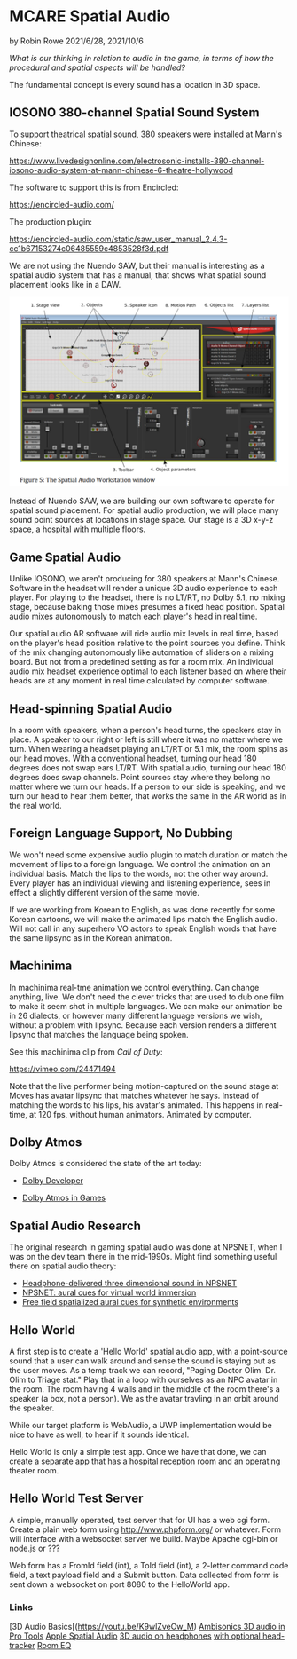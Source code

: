 # MCARE Spatial Audio

by Robin Rowe 2021/6/28, 2021/10/6

_What is our thinking in relation to audio in the game, in terms of how the procedural and spatial aspects will be handled?_

The fundamental concept is every sound has a location in 3D space. 

## IOSONO 380-channel Spatial Sound System

To support theatrical spatial sound, 380 speakers were installed at Mann's Chinese:

https://www.livedesignonline.com/electrosonic-installs-380-channel-iosono-audio-system-at-mann-chinese-6-theatre-hollywood

The software to support this is from Encircled:

https://encircled-audio.com/

The production plugin:

https://encircled-audio.com/static/saw_user_manual_2.4.3-cc1b67153274c06485559c4853528f3d.pdf

We are not using the Nuendo SAW, but their manual is interesting as a spatial audio system that has a manual, that shows what spatial sound placement looks like in a DAW. 

![Nuendo SAW Stage Space View](nuendo-saw.png)

Instead of Nuendo SAW, we are building our own software to operate for spatial sound placement. For spatial audio production, we will place many sound point sources at locations in stage space. Our stage is a 3D x-y-z space, a hospital with multiple floors.

## Game Spatial Audio

Unlike IOSONO, we aren't producing for 380 speakers at Mann's Chinese. Software in the headset will render a unique 3D audio experience to each player. For playing to the headset, there is no LT/RT, no Dolby 5.1, no mixing stage, because baking those mixes presumes a fixed head position. Spatial audio mixes autonomously to match each player's head in real time. 

Our spatial audio AR software will ride audio mix levels in real time, based on the player's head position relative to the point sources you define. Think of the mix changing autonomously like automation of sliders on a mixing board. But not from a predefined setting as for a room mix. An individual audio mix headset experience optimal to each listener based on where their heads are at any moment in real time calculated by computer software.

## Head-spinning Spatial Audio

In a room with speakers, when a person's head turns, the speakers stay in place. A speaker to our right or left is still where it was no matter where we turn. When wearing a headset playing an LT/RT or 5.1 mix, the room spins as our head moves. With a conventional headset, turning our head 180 degrees does not swap ears LT/RT. With spatial audio, turning our head 180 degrees does swap channels. Point sources stay where they belong no matter where we turn our heads. If a person to our side is speaking, and we turn our head to hear them better, that works the same in the AR world as in the real world.

## Foreign Language Support, No Dubbing

We won't need some expensive audio plugin to match duration or match the movement of lips to a foreign language. We control the animation on an individual basis. Match the lips to the words, not the other way around. Every player has an individual viewing and listening experience, sees in effect a slightly different version of the same movie. 

If we are working from Korean to English, as was done recently for some Korean cartoons, we will make the animated lips match the English audio. Will not call in any superhero VO actors to speak English words that have the same lipsync as in the Korean animation. 

## Machinima

In machinima real-tme animation we control everything. Can change anything, live. We don't need the clever tricks that are used to dub one film to make it seem shot in multiple languages. We can make our animation be in 26 dialects, or however many different language versions we wish, without a problem with lipsync. Because each version renders a different lipsync that matches the language being spoken.

See this machinima clip from *Call of Duty*:

https://vimeo.com/24471494

Note that the live performer being motion-captured on the sound stage at Moves has avatar lipsync that matches whatever he says. Instead of matching the words to his lips, his avatar's animated. This happens in real-time, at 120 fps, without human animators. Animated by computer.

## Dolby Atmos

Dolby Atmos is considered the state of the art today:

* [Dolby Developer](https://developer.dolby.com/platforms/html5/overview/)

* [Dolby Atmos in Games](https://www.pocket-lint.com/games/news/dolby/141761-dolby-atmos-for-gaming-what-is-it-and-what-games-support-it)

## Spatial Audio Research

The original research in gaming spatial audio was done at NPSNET, when I was on the dev team there in the mid-1990s. Might find something useful there on spatial audio theory:

* [Headphone-delivered three dimensional sound in NPSNET](https://calhoun.nps.edu/handle/10945/32217)
* [NPSNET: aural cues for virtual world immersion](https://calhoun.nps.edu/handle/10945/23731)
* [Free field spatialized aural cues for synthetic environments](https://calhoun.nps.edu/handle/10945/43018)

## Hello World

A first step is to create a 'Hello World' spatial audio app, with a point-source sound that a user can walk around and sense the sound is staying put as the user moves. As a temp track we can record, "Paging Doctor Olim. Dr. Olim to Triage stat." Play that in a loop with ourselves as an NPC avatar in the room. The room having 4 walls and in the middle of the room there's a speaker (a box, not a person). We as the avatar travling in an orbit around the speaker.

While our target platform is WebAudio, a UWP implementation would be nice to have as well, to hear if it sounds identical.

Hello World is only a simple test app. Once we have that done, we can create a separate app that has a hospital reception room and an operating theater room.

## Hello World Test Server

A simple, manually operated, test server that for UI has a web cgi form. Create a plain web form using http://www.phpform.org/ or whatever. Form will interface with a websocket server we build. Maybe Apache cgi-bin or node.js or ???

Web form has a FromId field (int), a ToId field (int), a 2-letter command code field, a text payload field and a Submit button. Data collected from form is sent down a websocket on port 8080 to the HelloWorld app. 

### Links

[3D Audio Basics[(https://youtu.be/K9wlZveOw_M)
[Ambisonics 3D audio in Pro Tools](https://youtu.be/p7olXJuE9_w)
[Apple Spatial Audio](https://www.makeuseof.com/what-is-spatial-audio/)
[3D audio on headphones](https://www.waves.com/nx)
[with optional head-tracker](https://www.waves.com/hardware/nx-head-tracker)
[Room EQ](https://www.roomeqwizard.com/)
